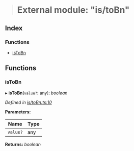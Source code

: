 > # External module: "is/toBn"

## Index

### Functions

* [isToBn](_is_tobn_.md#istobn)

## Functions

###  isToBn

▸ **isToBn**(`value?`: any): *boolean*

*Defined in [is/toBn.ts:10](https://github.com/polkadot-js/common/blob/ef38591/packages/util/src/is/toBn.ts#L10)*

**Parameters:**

Name | Type |
------ | ------ |
`value?` | any |

**Returns:** *boolean*